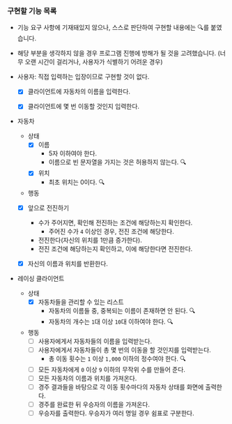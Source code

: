 ### 구현할 기능 목록

- 기능 요구 사항에 기재돼있지 않으나, 스스로 판단하여 구현할 내용에는 🔍를 붙였습니다.
- 해당 부분을 생각하지 않을 경우 프로그램 진행에 방해가 될 것을 고려했습니다. (너무 오랜 시간이 걸리거나, 사용자가 식별하기 어려운 경우)


- 사용자: 직접 입력하는 입장이므로 구현할 것이 없다.
  - [x] 클라이언트에 자동차의 이름을 입력한다.
  - [x] 클라이언트에 몇 번 이동할 것인지 입력한다.


- 자동차
  - 상태
    - [x] 이름
      - 5자 이하여야 한다.
      - 이름으로 빈 문자열을 가지는 것은 허용하지 않는다. 🔍
    - [x] 위치
      - 최초 위치는 0이다. 🔍

  - 행동
  - [x] 앞으로 전진하기
    - 수가 주어지면, 확인해 전진하는 조건에 해당하는지 확인한다.
      - 주어진 수가 `4` 이상인 경우, 전진 조건에 해당한다.
    - 전진한다(자신의 위치를 1만큼 증가한다).
    - 전진 조건에 해당하는지 확인하고, 이에 해당한다면 전진한다.
  - [x] 자신의 이름과 위치를 반환한다.


- 레이싱 클라이언트
  - 상태
    - [x] 자동차들을 관리할 수 있는 리스트
      - 자동차의 이름들 중, 중복되는 이름이 존재하면 안 된다. 🔍
      - 자동차의 개수는 `1`대 이상 `10`대 이하여야 한다. 🔍
      
  - 행동
    - [ ] 사용자에게서 자동차들의 이름을 입력받는다.
    - [ ] 사용자에게서 자동차들이 총 몇 번의 이동을 할 것인지를 입력받는다.
      - 총 이동 횟수는 `1` 이상 `1,000` 이하의 정수여야 한다. 🔍
    - [ ] 모든 자동차에게 `0` 이상 `9` 이하의 무작위 수를 만들어 준다.
    - [ ] 모든 자동차의 이름과 위치를 가져온다.
    - [ ] 경주 결과들을 바탕으로 각 이동 횟수마다의 자동차 상태를 화면에 출력한다.
    - [ ] 경주를 완료한 뒤 우승자의 이름을 가져온다.
    - [ ] 우승자를 출력한다. 우승자가 여러 명일 경우 쉼표로 구분한다.
